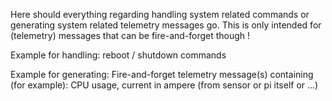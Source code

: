 Here should everything regarding handling system related commands or generating
system related telemetry messages go.
This is only intended for (telemetry) messages that can be fire-and-forget though !

Example for handling:
reboot / shutdown commands

Example for generating:
Fire-and-forget telemetry message(s) containing (for example):
CPU usage, current in ampere (from sensor or pi itself or ...)